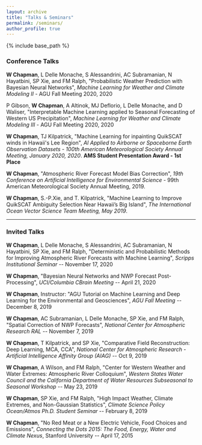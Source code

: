 ```yaml
---
layout: archive
title: "Talks & Seminars"
permalink: /seminars/
author_profile: true
---
```

<!-- 
{% if author.googlescholar %}
  You can also find my articles on <u><a href="{{author.googlescholar}}">my Google Scholar profile</a>.</u>
{% endif %}

{% include base_path %}

{% for post in site.publications reversed %}
  {% include archive-single.html %}
{% endfor %}

 -->
{% include base_path %}

### Conference Talks

**W Chapman**, L Delle Monache, S Alessandrini, AC Subramanian, N Hayatbini, SP Xie, and FM Ralph, "Probabilistic Weather Prediction with Bayesian Neural Networks", *Machine Learning for Weather and Climate Modeling II* - AGU Fall Meeting 2020, 2020

P Gibson, **W Chapman**, A Altinok, MJ Deflorio, L Delle Monache, and D Waliser, "Interpretable Machine Learning applied to Seasonal Forecasting of Western US Precipitation", *Machine Learning for Weather and Climate Modeling III* - AGU Fall Meeting 2020, 2020


**W Chapman**, TJ Kilpatrick, "Machine Learning for inpainting QuikSCAT winds in Hawaii's Lee Region", *AI Applied to Airborne or Spaceborne Earth Observation Datasets - 100th American Meteorological Society Annual Meeting, January 2020, 2020*. **AMS Student Presentation Award - 1st Place**


**W Chapman**, "Atmospheric River Forecast Model Bias Correction", *19th Conference on Artificial Intelligence for Environmental Science* -  99th American Meteorological Society Annual Meeting, 2019.

**W Chapman**, S.-P.Xie, and T. Kilpatrick, "Machine Learning to Improve QuikSCAT Ambiguity Selection Near Hawaii’s Big Island", *The International Ocean Vector Science Team Meeting, May 2019*.


--------------------
### Invited Talks


**W Chapman**, L Delle Monache, S Alessandrini, AC Subramanian, N Hayatbini, SP Xie, and FM Ralph, "Deterministic and Probabilistic Methods for Improving Atmospheric River Forecasts with Machine Learning", *Scripps Institutional Seminar* -- November 17, 2020

**W Chapman**, "Bayesian Neural Networks and NWP Forecast Post-Processing", *UCI/Columbia CBrain Meeting* -- April 21, 2020

**W Chapman**, Instructor: "AGU Tutorial on Machine Learning and Deep Learning for the Environmental and Geosciences", *AGU Fall Meeting* -- December 8, 2019

**W Chapman**, AC Subramanian, L Delle Monache, SP Xie, and FM Ralph, "Spatial Correction of NWP Forecasts", *National Center for Atmospheric Research RAL* -- November 7, 2019

**W Chapman**, T Kilpatrick, and SP Xie, "Comparative Field Reconstruction: Deep Learning, MCA, CCA", *National Center for Atmospheric Research - Artificial Intelligence Affinity Group (AIAG)* -- Oct 9, 2019

**W Chapman**, A Wilson, and FM Ralph, "Center for Western Weather and Water Extremes: Atmospheric River Colloquium", *Western States Water Council and the California Department of Water Resources Subseasonal to Seasonal Workshop* -- May 23, 2019


**W Chapman**, SP Xie, and FM Ralph, "High Impact Weather, Climate Extremes, and Non-Gaussian Statistics", *Climate Science Policy Ocean/Atmos Ph.D. Student Seminar* -- February 8, 2019


**W Chapman**, "No Red Meat or a New Electric Vehicle, Food Choices and Emissions", *Connecting the Dots 2015: The Food, Energy, Water and Climate Nexus*, Stanford University -- April 17, 2015

